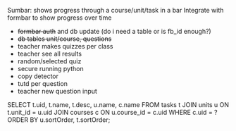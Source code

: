 Sumbar: shows progress through a course/unit/task in a bar
Integrate with formbar to show progress over time

- ~~formbar auth~~ and db update (do i need a table or is fb_id enough?)
- ~~db tables unit/course, questions~~
- teacher makes quizzes per class
- teacher see all results
- random/selected quiz
- secure running python
- copy detector
- tutd per question
- teacher new question input



SELECT t.uid, t.name, t.desc, u.name, c.name FROM tasks t JOIN units u ON t.unit_id = u.uid JOIN courses c ON u.course_id = c.uid WHERE c.uid = ? ORDER BY u.sortOrder, t.sortOrder;